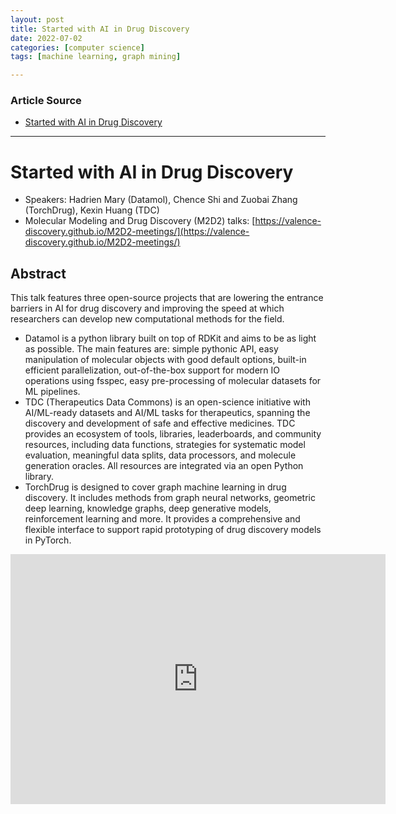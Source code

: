 ```yaml
---
layout: post
title: Started with AI in Drug Discovery
date: 2022-07-02
categories: [computer science]
tags: [machine learning, graph mining]

---
```


### Article Source

* [Started with AI in Drug Discovery](https://www.youtube.com/watch?v=kBL3tB6cVlw)


---

# Started with AI in Drug Discovery

* Speakers: Hadrien Mary (Datamol), Chence Shi and Zuobai Zhang (TorchDrug), Kexin Huang (TDC)
*  Molecular Modeling and Drug Discovery (M2D2) talks: [https://valence-discovery.github.io/M2D2-meetings/](https://valence-discovery.github.io/M2D2-meetings/)


## Abstract

This talk features three open-source projects that are lowering the entrance barriers in AI for drug discovery and improving the speed at which researchers can develop new computational methods for the field.

* Datamol is a python library built on top of RDKit and aims to be as light as possible. The main features are: simple pythonic API, easy manipulation of molecular objects with good default options, built-in efficient parallelization, out-of-the-box support for modern IO operations using fsspec, easy pre-processing of molecular datasets for ML pipelines.
* TDC (Therapeutics Data Commons) is an open-science initiative with AI/ML-ready datasets and AI/ML tasks for therapeutics, spanning the discovery and development of safe and effective medicines. TDC provides an ecosystem of tools, libraries, leaderboards, and community resources, including data functions, strategies for systematic model evaluation, meaningful data splits, data processors, and molecule generation oracles. All resources are integrated via an open Python library.
* TorchDrug is designed to cover graph machine learning in drug discovery. It includes methods from graph neural networks, geometric deep learning, knowledge graphs, deep generative models, reinforcement learning and more. It provides a comprehensive and flexible interface to support rapid prototyping of drug discovery models in PyTorch.


<iframe width="600" height="400" src="https://www.youtube.com/embed/kBL3tB6cVlw" title="YouTube video player" frameborder="0" allow="accelerometer; autoplay; clipboard-write; encrypted-media; gyroscope; picture-in-picture" allowfullscreen></iframe>

